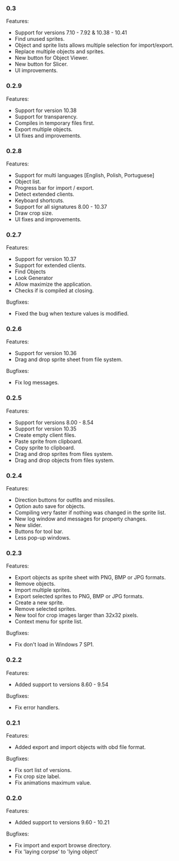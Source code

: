 ### 0.3

Features:

* Support for versions 7.10 - 7.92 & 10.38 - 10.41
* Find unused sprites.
* Object and sprite lists allows multiple selection for import/export.
* Replace multiple objects and sprites.
* New button for Object Viewer.
* New button for Slicer.
* UI improvements.

### 0.2.9

Features:

* Support for version 10.38
* Support for transparency.
* Compiles in temporary files first.
* Export multiple objects.
* UI fixes and improvements.

### 0.2.8

Features:

* Support for multi languages [English, Polish, Portuguese]
* Object list.
* Progress bar for import / export.
* Detect extended clients.
* Keyboard shortcuts.
* Support for all signatures 8.00 - 10.37
* Draw crop size.
* UI fixes and improvements.

### 0.2.7

Features:

* Support for version 10.37
* Support for extended clients.
* Find Objects
* Look Generator
* Allow maximize the application.
* Checks if is compiled at closing.

Bugfixes:

* Fixed the bug when texture values is modified.

### 0.2.6

Features:

* Support for version 10.36
* Drag and drop sprite sheet from file system.

Bugfixes:

* Fix log messages.

### 0.2.5

Features:

* Support for versions 8.00 - 8.54
* Support for version 10.35
* Create empty client files.
* Paste sprite from clipboard.
* Copy sprite to clipboard.
* Drag and drop sprites from files system.
* Drag and drop objects from files system.

### 0.2.4

Features:

* Direction buttons for outfits and missiles.
* Option auto save for objects.
* Compiling very faster if nothing was changed in the sprite list.
* New log window and messages for property changes.
* New slider.
* Buttons for tool bar.
* Less pop-up windows.

### 0.2.3

Features:

* Export objects as sprite sheet with PNG, BMP or JPG formats.
* Remove objects.
* Import multiple sprites.
* Export selected sprites to PNG, BMP or JPG formats.
* Create a new sprite.
* Remove selected sprites.
* New tool for crop images larger than 32x32 pixels.
* Context menu for sprite list.

Bugfixes:

* Fix don't load in Windows 7 SP1.

### 0.2.2

Features:

* Added support to versions 8.60 - 9.54

Bugfixes:

* Fix error handlers.

### 0.2.1

Features:

* Added export and import objects with obd file format.

Bugfixes:

* Fix sort list of versions.
* Fix crop size label.
* Fix animations maximum value.

### 0.2.0

Features:

* Added support to versions 9.60 - 10.21

Bugfixes:

* Fix import and export browse directory.
* Fix 'laying corpse' to 'lying object'